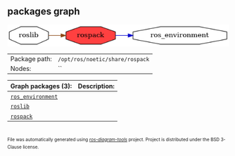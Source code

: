 <!--
File was automatically generated using 'ros-diagram-tools' project.
Project is distributed under the BSD 3-Clause license.
-->

## packages graph

[![rospack](rospack.png "rospack")](rospack.png)

|     |     |
| --- | --- |
| Package path: | `/opt/ros/noetic/share/rospack` |
| Nodes: | `` |


| Graph packages (3): | Description: |
| ------------------- | ------------ |
| [`ros_environment`](ros_environment.html) |  |
| [`roslib`](roslib.html) |  |
| [`rospack`](rospack.html) |  |


</br>
<font size="1">
File was automatically generated using <a href="https://github.com/anetczuk/ros-diagram-tools"><i>ros-diagram-tools</i></a> project.
Project is distributed under the BSD 3-Clause license.
</font>
